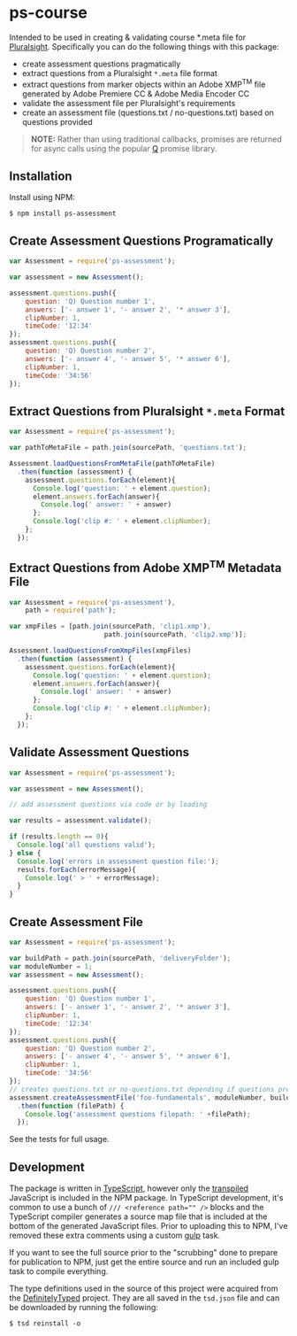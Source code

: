 ps-course
=========
Intended to be used in creating & validating course *.meta file for [Pluralsight](http://www.pluralsight.com). Specifically you can do the following things with this package:

- create assessment questions pragmatically
- extract questions from a Pluralsight `*.meta` file format
- extract questions from marker objects within an Adobe XMP<sup>TM</sup> file generated by Adobe Premiere CC & Adobe Media Encoder CC
- validate the assessment file per Pluralsight's requirements
- create an assessment file (questions.txt / no-questions.txt) based on questions provided

> **NOTE:** Rather than using traditional callbacks, promises are returned for async calls using the popular [Q](https://github.com/kriskowal/q) promise library.


Installation
------------
Install using NPM:

````
$ npm install ps-assessment
````

Create Assessment Questions Programatically
-------------------------------------------
````javascript
var Assessment = require('ps-assessment');

var assessment = new Assessment();

assessment.questions.push({
    question: 'Q) Question number 1',
    answers: ['- answer 1', '- answer 2', '* answer 3'],
    clipNumber: 1,
    timeCode: '12:34'
});
assessment.questions.push({
    question: 'Q) Question number 2',
    answers: ['- answer 4', '- answer 5', '* answer 6'],
    clipNumber: 1,
    timeCode: '34:56'
});
````

Extract Questions from Pluralsight `*.meta` Format
--------------------------------------------------
````javascript
var Assessment = require('ps-assessment');

var pathToMetaFile = path.join(sourcePath, 'questions.txt');

Assessment.loadQuestionsFromMetaFile(pathToMetaFile)
  .then(function (assessment) {
    assessment.questions.forEach(element){
      Console.log('question: ' + element.question);
      element.answers.forEach(answer){
        Console.log(' answer: ' + answer)
      };
      Console.log('clip #: ' + element.clipNumber);
    };  
  });
````

Extract Questions from Adobe XMP<sup>TM</sup> Metadata File
-----------------------------------------------------------
````javascript
var Assessment = require('ps-assessment'),
    path = require('path');

var xmpFiles = [path.join(sourcePath, 'clip1.xmp'),
                        path.join(sourcePath, 'clip2.xmp')];

Assessment.loadQuestionsFromXmpFiles(xmpFiles)
  .then(function (assessment) {
    assessment.questions.forEach(element){
      Console.log('question: ' + element.question);
      element.answers.forEach(answer){
        Console.log(' answer: ' + answer)
      };
      Console.log('clip #: ' + element.clipNumber);
    };  
  });
````

Validate Assessment Questions
-----------------------------
````javascript
var Assessment = require('ps-assessment');

var assessment = new Assessment();

// add assessment questions via code or by loading

var results = assessment.validate();

if (results.length == 0){
  Console.log('all questions valid');
} else {
  Console.log('errors in assessment question file:');
  results.forEach(errorMessage){
    Console.log(' > ' + errorMessage);
  }
}

````

Create Assessment File
----------------------
````javascript
var Assessment = require('ps-assessment');

var buildPath = path.join(sourcePath, 'deliveryFolder');
var moduleNumber = 1;
var assessment = new Assessment();

assessment.questions.push({
    question: 'Q) Question number 1',
    answers: ['- answer 1', '- answer 2', '* answer 3'],
    clipNumber: 1,
    timeCode: '12:34'
});
assessment.questions.push({
    question: 'Q) Question number 2',
    answers: ['- answer 4', '- answer 5', '* answer 6'],
    clipNumber: 1,
    timeCode: '34:56'
});
// creates questions.txt or no-questions.txt depending if questions present in assessment
assessment.createAssessmentFile('foo-fundamentals', moduleNumber, buildPath)
  .then(function (filePath) {
    Console.log('assessment questions filepath: ' +filePath);
  });
````

See the tests for full usage.


Development
-----------
The package is written in [TypeScript](http://www.typescriptlang.org), however only the [transpiled](http://en.wikipedia.org/wiki/Source-to-source_compiler) JavaScript is included in the NPM package. In TypeScript development, it's common to use a bunch of `/// <reference path="" />` blocks and the TypeScript compiler generates a source map file that is included at the bottom of the generated JavaScript files. Prior to uploading this to NPM, I've removed these extra comments using a custom [gulp](http://gulpjs.com) task.

If you want to see the full source prior to the "scrubbing" done to prepare for publication to NPM, just get the entire source and run an included gulp task to compile everything.

The type definitions used in the source of this project were acquired from the [DefinitelyTyped](https://github.com/borisyankov/DefinitelyTyped) project. They are all saved in the `tsd.json` file and can be downloaded by running the following:

````
$ tsd reinstall -o
````